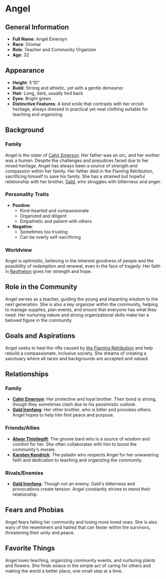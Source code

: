 # Angel

## General Information
- **Full Name**: Angel Emersyn
- **Race**: Dromar
- **Role**: Teacher and Community Organizer
- **Age**: 32

## Appearance
- **Height**: 5'10"
- **Build**: Strong and athletic, yet with a gentle demeanor
- **Hair**: Long, dark, usually tied back
- **Eyes**: Bright green
- **Distinctive Features**: A kind smile that contrasts with her orcish heritage, always dressed in practical yet neat clothing suitable for teaching and organizing

## Background

### Family
Angel is the sister of [Cahir Emersyn](../../Crown-of-the-Immortals/PCs/Cahir-Emersyn.md). Her father was an orc, and her mother was a human. Despite the challenges and prejudices faced due to her mixed heritage, Angel has always been a source of strength and compassion within her family. Her father died in the Flaming Retribution, sacrificing himself to save his family. She has a strained but hopeful relationship with her brother, [Gald](Gald.md), who struggles with bitterness and anger.

### Personality Traits
- **Positive**:
  - Kind-hearted and compassionate
  - Organized and diligent
  - Empathetic and patient with others
- **Negative**:
  - Sometimes too trusting
  - Can be overly self-sacrificing

### Worldview
Angel is optimistic, believing in the inherent goodness of people and the possibility of redemption and renewal, even in the face of tragedy. Her faith in [Raythelion](../Religion/Raythelion.md) gives her strength and hope.

## Role in the Community
Angel serves as a teacher, guiding the young and imparting wisdom to the next generation. She is also a key organizer within the community, helping to manage supplies, plan events, and ensure that everyone has what they need. Her nurturing nature and strong organizational skills make her a beloved figure in the community.

## Goals and Aspirations
Angel seeks to heal the rifts caused by [the Flaming Retribution](../Events/The-Flaming-Retribution.md) and help rebuild a compassionate, inclusive society. She dreams of creating a sanctuary where all races and backgrounds are accepted and valued.

## Relationships

### Family
- **[Cahir Emersyn](../../Crown-of-the-Immortals/PCs/Cahir-Emersyn.md)**: Her protective and loyal brother. Their bond is strong, though they sometimes clash due to his pessimistic outlook.
- **[Gald Ironfang](Gald.md)**: Her other brother, who is bitter and provokes others. Angel hopes to help him find peace and purpose.

### Friends/Allies
- **[Alwor Thistlegift](../../Crown-of-the-Immortals/PCs/Alwor-Thistlegift.md)**: The gnome bard who is a source of wisdom and comfort for her. She often collaborates with him to boost the community's morale.
- **[Karsten Kendrick](../../Crown-of-the-Immortals/PCs/Karsten-Kendrick.md)**: The paladin who respects Angel for her unwavering faith and dedication to teaching and organizing the community.

### Rivals/Enemies
- **[Gald Ironfang](Gald.md)**: Though not an enemy, Gald's bitterness and provocations create tension. Angel constantly strives to mend their relationship.

## Fears and Phobias
Angel fears failing her community and losing more loved ones. She is also wary of the resentment and hatred that can fester within the survivors, threatening their unity and peace.

## Favorite Things
Angel loves teaching, organizing community events, and nurturing plants and flowers. She finds solace in the simple act of caring for others and making the world a better place, one small step at a time.